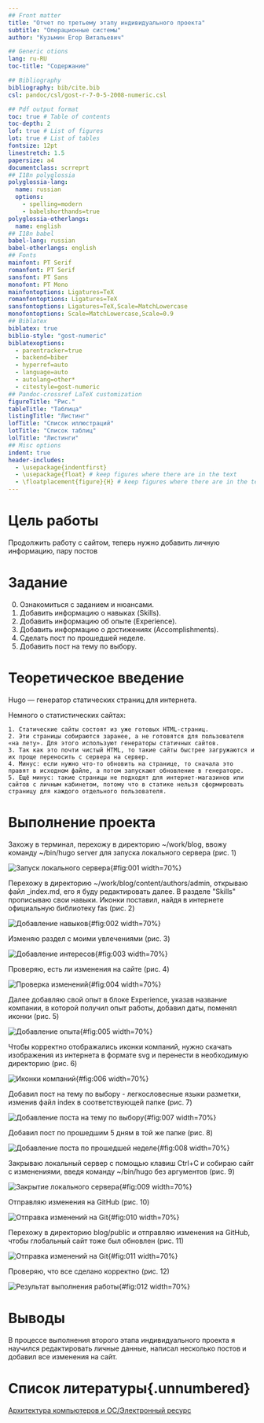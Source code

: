 ```yaml
---
## Front matter
title: "Отчет по третьему этапу индивидуального проекта"
subtitle: "Операционные системы"
author: "Кузьмин Егор Витальевич"

## Generic otions
lang: ru-RU
toc-title: "Содержание"

## Bibliography
bibliography: bib/cite.bib
csl: pandoc/csl/gost-r-7-0-5-2008-numeric.csl

## Pdf output format
toc: true # Table of contents
toc-depth: 2
lof: true # List of figures
lot: true # List of tables
fontsize: 12pt
linestretch: 1.5
papersize: a4
documentclass: scrreprt
## I18n polyglossia
polyglossia-lang:
  name: russian
  options:
	- spelling=modern
	- babelshorthands=true
polyglossia-otherlangs:
  name: english
## I18n babel
babel-lang: russian
babel-otherlangs: english
## Fonts
mainfont: PT Serif
romanfont: PT Serif
sansfont: PT Sans
monofont: PT Mono
mainfontoptions: Ligatures=TeX
romanfontoptions: Ligatures=TeX
sansfontoptions: Ligatures=TeX,Scale=MatchLowercase
monofontoptions: Scale=MatchLowercase,Scale=0.9
## Biblatex
biblatex: true
biblio-style: "gost-numeric"
biblatexoptions:
  - parentracker=true
  - backend=biber
  - hyperref=auto
  - language=auto
  - autolang=other*
  - citestyle=gost-numeric
## Pandoc-crossref LaTeX customization
figureTitle: "Рис."
tableTitle: "Таблица"
listingTitle: "Листинг"
lofTitle: "Список иллюстраций"
lotTitle: "Список таблиц"
lolTitle: "Листинги"
## Misc options
indent: true
header-includes:
  - \usepackage{indentfirst}
  - \usepackage{float} # keep figures where there are in the text
  - \floatplacement{figure}{H} # keep figures where there are in the text
---
```


# Цель работы

 Продолжить работу с сайтом, теперь нужно добавить личную информацию, пару постов

# Задание

 0. Ознакомиться с заданием и нюансами.
 1. Добавить информацию о навыках (Skills).
 2. Добавить информацию об опыте (Experience).
 3. Добавить информацию о достижениях (Accomplishments).
 4. Сделать пост по прошедшей неделе.
 5. Добавить пост на тему по выбору.


# Теоретическое введение

 Hugo — генератор статических страниц для интернета.

 Немного о статистических сайтах:
  
    1. Статические сайты состоят из уже готовых HTML-страниц.
    2. Эти страницы собираются заранее, а не готовятся для пользователя «на лету». Для этого используют генераторы статичных сайтов.
    3. Так как это почти чистый HTML, то такие сайты быстрее загружаются и их проще переносить с сервера на сервер.
    4. Минус: если нужно что-то обновить на странице, то сначала это правят в исходном файле, а потом запускают обновление в генераторе.
    5. Ещё минус: такие страницы не подходят для интернет-магазинов или сайтов с личным кабинетом, потому что в статике нельзя сформировать страницу для каждого отдельного пользователя.


# Выполнение проекта

 Захожу в терминал, перехожу в директорию ~/work/blog, ввожу команду ~/bin/hugo server для запуска локального сервера (рис. 1)

![Запуск локального сервера](image/1.png){#fig:001 width=70%}

 Перехожу в директорию ~/work/blog/content/authors/admin, открываю файл _index.md, его я буду редактировать далее. В разделе "Skills" прописываю свои навыки. Иконки поставил, найдя в интернете официальную библиотеку fas (рис. 2)

![Добавление навыков](image/2.png){#fig:002 width=70%}

 Изменяю раздел с моими увлечениями (рис. 3)

![Добавление интересов](image/4.png){#fig:003 width=70%}

 Проверяю, есть ли изменения на сайте (рис. 4)

![Проверка изменений](image/3.png){#fig:004 width=70%}

 Далее добавляю свой опыт в блоке Experience, указав название компании, в которой получил опыт работы, добавил даты, поменял иконки (рис. 5)

![Добавление опыта](image/7.png){#fig:005 width=70%}

 Чтобы корректно отображались иконки компаний, нужно скачать изображения из интернета в формате svg и перенести в необходимую директорию (рис. 6)

![Иконки компаний](image/6.png){#fig:006 width=70%}

 Добавил пост на тему по выбору - легкословесные языки разметки, изменив файл index в соответствующей папке (рис. 7)

![Добавление поста на тему по выбору](image/8.png){#fig:007 width=70%}

 Добавил пост по прошедшим 5 дням в той же папке (рис. 8)

![Добавление поста по прошедшей неделе](image/9.png){#fig:008 width=70%}

 Закрываю локальный сервер с помощью клавиш Ctrl+C и собираю сайт с изменениями, введя команду ~/bin/hugo без аргументов (рис. 9)

![Закрытие локального сервера](image/10.png){#fig:009 width=70%}

 Отправляю изменения на GitHub (рис. 10)

![Отправка изменений на Git](image/11.png){#fig:010 width=70%}

 Перехожу в директорию blog/public и отправляю изменения на GitHub, чтобы глобальный сайт тоже был обновлен (рис. 11)

![Отправка изменений на Git](image/12.png){#fig:011 width=70%}

 Проверяю, что все сделано корректно (рис. 12)

![Результат выполнения работы](image/13.png){#fig:012 width=70%}

# Выводы

 В процессе выполнения второго этапа индивидуального проекта я научился редактировать личные данные, написал несколько постов и добавил все изменения на сайт.
 
# Список литературы{.unnumbered}

[Архитектура компьютеров и ОС/Электронный ресурс](https://esystem.rudn.ru/mod/page/view.php?id=1098787)


